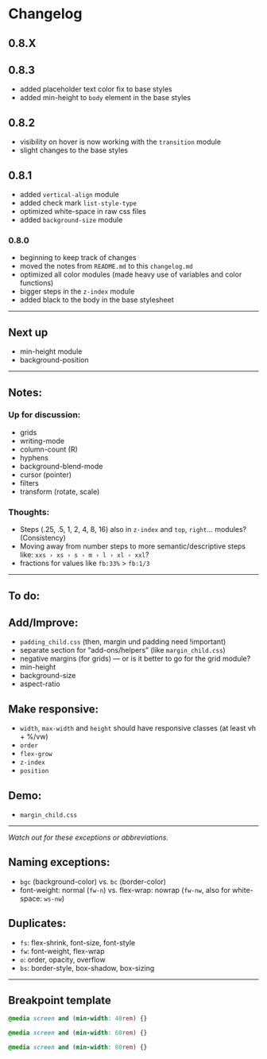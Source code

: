 # Changelog

## 0.8.X

## 0.8.3

- added placeholder text color fix to base styles
- added min-height to `body` element in the base styles


## 0.8.2

- visibility on hover is now working with the `transition` module
- slight changes to the base styles

## 0.8.1

- added `vertical-align` module
- added check mark `list-style-type`
- optimized white-space in raw css files
- added `background-size` module


### 0.8.0

- beginning to keep track of changes
- moved the notes from `README.md` to this `changelog.md`
- optimized all color modules (made heavy use of variables and color functions)
- bigger steps in the `z-index` module
- added black to the body in the base stylesheet


---

## Next up

- min-height module
- background-position


---

## Notes:

### Up for discussion:

- grids
- writing-mode
- column-count (R)
- hyphens
- background-blend-mode
- cursor (pointer)
- filters
- transform (rotate, scale)


### Thoughts:

- Steps (.25, .5, 1, 2, 4, 8, 16) also in `z-index` and `top`, `right`… modules? (Consistency)
- Moving away from number steps to more semantic/descriptive steps like: `xxs › xs › s › m › l › xl › xxl`?
- fractions for values like `fb:33%` > `fb:1/3`

---

## To do:

## Add/Improve:

- `padding_child.css` (then, margin und padding need !important)
- separate section for “add-ons/helpers” (like `margin_child.css`)
- negative margins (for grids) — or is it better to go for the grid module?
- min-height
- background-size
- aspect-ratio

## Make responsive:

- `width`, `max-width` and `height` should have responsive classes (at least vh + %/vw)
- `order`
- `flex-grow`
- `z-index`
- `position`

## Demo:

- `margin_child.css`

---

*Watch out for these exceptions or abbreviations.*

## Naming exceptions:

- `bgc` (background-color) vs. `bc` (border-color)
- font-weight: normal (`fw-n`) vs. flex-wrap: nowrap (`fw-nw`, also for white-space: `ws-nw`)

## Duplicates:

- `fs`: flex-shrink, font-size, font-style
- `fw`: font-weight, flex-wrap
- `o`: order, opacity, overflow
- `bs`: border-style, box-shadow, box-sizing

---

## Breakpoint template

```css
@media screen and (min-width: 40rem) {}

@media screen and (min-width: 60rem) {}

@media screen and (min-width: 80rem) {}
```
